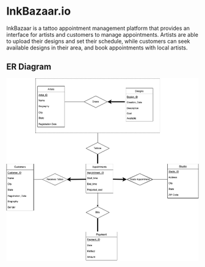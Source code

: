 
# InkBazaar.io

InkBazaar is a tattoo appointment management platform
that provides an interface for artists and customers 
to manage appointments. Artists are able to upload their designs
and set their schedule, while customers can seek available designs in 
their area, and book appointments with local artists. 



## ER Diagram
![ER Diagram](/final_ER.png?raw=true "ER Diagram")